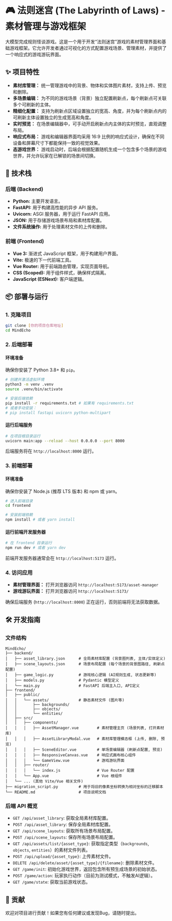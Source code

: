 # 🎮 法则迷宫 (The Labyrinth of Laws) - 素材管理与游戏框架

大模型完成规则怪谈游戏。这是一个用于开发“法则迷宫”游戏的素材管理界面和基础游戏框架。它允许开发者通过可视化的方式配置游戏场景、管理素材，并提供了一个响应式的游戏游玩界面。

## ✨ 项目特性

*   **素材库管理：** 统一管理游戏中的背景、物体和实体图片素材，支持上传、预览和删除。
*   **多场景编辑：** 为不同的游戏场景（背景）独立配置刷新点，每个刷新点可关联多个可刷新的主体。
*   **精细化配置：** 支持为刷新点区域设置独立的宽高、角度，并为每个刷新点内的可刷新主体设置独立的生成宽高和角度。
*   **实时预览：** 在场景编辑器中，可手动开启刷新点内主体的实时预览，直观调整布局。
*   **响应式布局：** 游戏和编辑器界面均采用 16:9 比例的响应式设计，确保在不同设备和屏幕尺寸下都能保持一致的视觉效果。
*   **态游戏世界：** 游戏启动时，后端会根据配置随机生成一个包含多个场景的游戏世界，并允许玩家在已解锁的场景间切换。

## 🚀 技术栈

### 后端 (Backend)

*   **Python:** 主要开发语言。
*   **FastAPI:** 用于构建高性能的异步 API 服务。
*   **Uvicorn:** ASGI 服务器，用于运行 FastAPI 应用。
*   **JSON:** 用于存储游戏场景布局和素材库配置。
*   **文件系统操作:** 用于处理素材文件的上传和删除。

### 前端 (Frontend)

*   **Vue 3:** 渐进式 JavaScript 框架，用于构建用户界面。
*   **Vite:** 极速的下一代前端工具。
*   **Vue Router:** 用于前端路由管理，实现页面导航。
*   **CSS (Scoped):** 用于组件样式，确保样式隔离。
*   **JavaScript (ESNext):** 客户端逻辑。

## 📦 部署与运行

### 1. 克隆项目

```bash
git clone [你的项目仓库地址]
cd MindEcho
```

### 2. 后端部署

#### 环境准备

确保你安装了 Python 3.8+ 和 `pip`。

```bash
# 创建并激活虚拟环境
python3 -m venv .venv
source .venv/bin/activate

# 安装后端依赖
pip install -r requirements.txt # 如果有 requirements.txt
# 或者手动安装：
# pip install fastapi uvicorn python-multipart
```

#### 运行后端服务

```bash
# 在项目根目录运行
uvicorn main:app --reload --host 0.0.0.0 --port 8000
```

后端服务将在 `http://localhost:8000` 运行。

### 3. 前端部署

#### 环境准备

确保你安装了 Node.js (推荐 LTS 版本) 和 npm 或 yarn。

```bash
# 进入前端目录
cd frontend

# 安装前端依赖
npm install # 或者 yarn install
```

#### 运行前端开发服务器

```bash
# 在 frontend 目录运行
npm run dev # 或者 yarn dev
```

前端开发服务器通常会在 `http://localhost:5173` 运行。

### 4. 访问应用

*   **素材管理界面：** 打开浏览器访问 `http://localhost:5173/asset-manager`
*   **游戏游玩界面：** 打开浏览器访问 `http://localhost:5173/`

确保后端服务 (`http://localhost:8000`) 正在运行，否则前端将无法获取数据。

## 🛠️ 开发指南

### 文件结构

```
MindEcho/
├── backend/
│   ├── asset_library.json      # 全局素材库配置 (背景图列表, 主体/实体定义)
│   ├── scene_layouts.json      # 场景布局配置 (每个场景的背景图路径, 刷新点配置)
│   ├── game_logic.py           # 游戏核心逻辑 (AI规则生成, 状态更新等)
│   ├── models.py               # Pydantic 模型定义
│   └── main.py                 # FastAPI 后端主入口, API定义
├── frontend/
│   ├── public/
│   │   └── assets/             # 静态素材文件 (图片等)
│   │       ├── backgrounds/
│   │       ├── objects/
│   │       └── entities/
│   ├── src/
│   │   ├── components/
│   │   │   ├── AssetManager.vue        # 素材管理主页 (场景列表, 打开素材库)
│   │   │   ├── AssetLibraryModal.vue   # 素材库管理模态框 (上传, 删除, 预览)
│   │   │   ├── SceneEditor.vue         # 单场景编辑器 (刷新点配置, 预览)
│   │   │   ├── ResponsiveCanvas.vue    # 响应式画布核心组件
│   │   │   └── GameView.vue            # 游戏游玩界面
│   │   ├── router/
│   │   │   └── index.js                # Vue Router 配置
│   │   └── App.vue                     # Vue 根组件
│   └── ... (其他 Vite/Vue 相关文件)
├── migration_script.py         # 用于将旧的像素坐标转换为相对坐标的迁移脚本
└── README.md                   # 项目说明文档
```

### 后端 API 概览

*   `GET /api/asset_library`: 获取全局素材库配置。
*   `POST /api/asset_library`: 保存全局素材库配置。
*   `GET /api/scene_layouts`: 获取所有场景布局配置。
*   `POST /api/scene_layouts`: 保存所有场景布局配置。
*   `GET /api/assets/list/{asset_type}`: 获取指定类型（`backgrounds`, `objects`, `entities`）的素材文件列表。
*   `POST /api/upload/{asset_type}`: 上传素材文件。
*   `DELETE /api/delete/asset/{asset_type}/{filename}`: 删除素材文件。
*   `GET /game/init`: 初始化游戏世界，返回包含所有预生成场景的初始状态。
*   `POST /game/action`: 玩家执行动作（目前为测试模式，不触发AI逻辑）。
*   `GET /game/state`: 获取当前游戏状态。

## 🤝 贡献

欢迎对项目进行贡献！如果您有任何建议或发现Bug，请随时提出。
